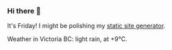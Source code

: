 ### Hi there :wave:

It's Friday! I might be polishing my [static site generator](https://github.com/bewuethr/pandoc-bash-blog).

Weather in Victoria BC: light rain, at +9°C.
